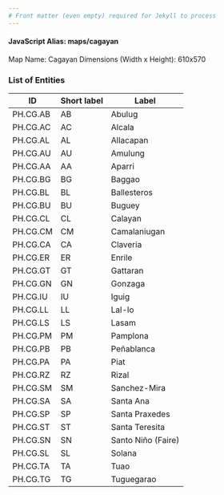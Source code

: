 ```yaml
---
# Front matter (even empty) required for Jekyll to process
---
```


#### JavaScript Alias: maps/cagayan

Map Name: Cagayan
Dimensions (Width x Height): 610x570





### List of Entities

ID | Short label | Label
---|---|---|
PH.CG.AB | AB | Abulug
PH.CG.AC | AC | Alcala
PH.CG.AL | AL | Allacapan
PH.CG.AU | AU | Amulung
PH.CG.AA | AA | Aparri
PH.CG.BG | BG | Baggao
PH.CG.BL | BL | Ballesteros
PH.CG.BU | BU | Buguey
PH.CG.CL | CL | Calayan
PH.CG.CM | CM | Camalaniugan
PH.CG.CA | CA | Claveria
PH.CG.ER | ER | Enrile
PH.CG.GT | GT | Gattaran
PH.CG.GN | GN | Gonzaga
PH.CG.IU | IU | Iguig
PH.CG.LL | LL | Lal-lo
PH.CG.LS | LS | Lasam
PH.CG.PM | PM | Pamplona
PH.CG.PB | PB | Peñablanca
PH.CG.PA | PA | Piat
PH.CG.RZ | RZ | Rizal
PH.CG.SM | SM | Sanchez-Mira
PH.CG.SA | SA | Santa Ana
PH.CG.SP | SP | Santa Praxedes
PH.CG.ST | ST | Santa Teresita
PH.CG.SN | SN | Santo Niño (Faire)
PH.CG.SL | SL | Solana
PH.CG.TA | TA | Tuao
PH.CG.TG | TG | Tuguegarao